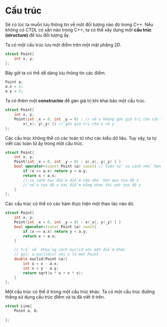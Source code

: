 # Cấu trúc

Sẽ có lúc ta muốn lưu thông tin về một đối tượng nào đó trong C++. Nếu không có CTDL có sẵn nào trong C++, ta có thể xây dựng một **cấu trúc (structure)** để lưu đối tượng ấy.

Ta có một cấu trúc lưu một điểm trên một mặt phẳng 2D.

```C++
struct Point{
	int x, y;
};
```

Bây giờ ta có thể dễ dàng lưu thông tin các điểm.

```C++
Point a;
a.x = 1;
a.y = 2;
```

Ta có thêm một **constructor** để gán giá trị khi khai báo một cấu trúc.

```C++
struct Point{
	int x, y;
	Point(int _x = 0, int _y = 0) : // nếu không gán giá trị cho các tọa độ, cho x, y bằng 0 
		x(_x), y(_y) {} // gán giá trị cho x và y
};
```

Các cấu trúc không thể có các toán tử như các kiểu dữ liệu. Tuy vậy, ta tự viết các toán tử ấy trong một cấu trúc. 

```C++
struct Point{
	int x, y;
	Point(int _x = 0, int _y = 0) : x(_x), y(_y) { }
	bool operator<(const Point &a) const{ // toán tử so sánh nhỏ hơn 
		if (x == a.x) return y < a.y; 
		return x < a.x;
		// so sánh hai điểm điểm nào nhỏ hơn qua tọa độ x
		// nếu tọa độ x hai điểm bằng nhau thì xét tọa độ y 
	}
};
```

Các cấu trúc có thể có các hàm thực hiện một thao tác nào đó.

```C++
struct Point{
	int x, y;
	Point(int _x = 0, int _y = 0) : x(_x), y(_y) { }
	bool operator<(const Point &a) const{
		if (x == a.x) return y < a.y; 
		return x < a.x;
	}

	// trả về khoảng cách euclid với một điểm khác
	// gọi: a.euclid(x) với x là một Point
	double euclid(Point &a){ 
		int u = x - a.x;
		int v = y - a.y;
		return sqrt(u * u + v * v);
	}
};
```

Một cấu trúc có thể ở trong một cấu trúc khác. Ta có một cấu trúc đường thằng sử dụng cấu trúc điểm và ta đã viết ở trên.

```C++
struct Line{
	Point a, b;
	
};
```
